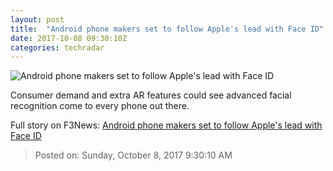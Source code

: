 ```yaml
---
layout: post
title:  "Android phone makers set to follow Apple's lead with Face ID"
date: 2017-10-08 09:30:10Z
categories: techradar
---
```


![Android phone makers set to follow Apple's lead with Face ID](http://cdn.mos.cms.futurecdn.net/nBiqPfp5XsoHqktTjgnTKZ-1200-80.jpg)

Consumer demand and extra AR features could see advanced facial recognition come to every phone out there.


Full story on F3News: [Android phone makers set to follow Apple's lead with Face ID](http://www.f3nws.com/n/cdPvdG)

> Posted on: Sunday, October 8, 2017 9:30:10 AM
